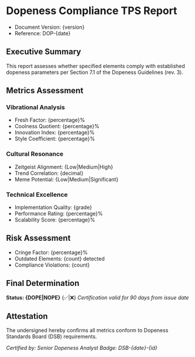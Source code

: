 # Dopeness Compliance TPS Report
- Document Version: {version}
- Reference: DOP-{date}

## Executive Summary
This report assesses whether specified elements comply with established dopeness parameters per Section 7.1 of the Dopeness Guidelines (rev. 3).

## Metrics Assessment
### Vibrational Analysis
- Fresh Factor: {percentage}%
- Coolness Quotient: {percentage}%
- Innovation Index: {percentage}%
- Style Coefficient: {percentage}%

### Cultural Resonance
- Zeitgeist Alignment: {Low|Medium|High}
- Trend Correlation: {decimal}
- Meme Potential: {Low|Medium|Significant}

### Technical Excellence
- Implementation Quality: {grade}
- Performance Rating: {percentage}%
- Scalability Score: {percentage}%

## Risk Assessment
- Cringe Factor: {percentage}%
- Outdated Elements: {count} detected
- Compliance Violations: {count}

## Final Determination
**Status: {DOPE|NOPE}** {✅|❌}
*Certification valid for 90 days from issue date*

## Attestation
The undersigned hereby confirms all metrics conform to Dopeness Standards Board (DSB) requirements.

*Certified by: Senior Dopeness Analyst*
*Badge: DSB-{date}-{id}*